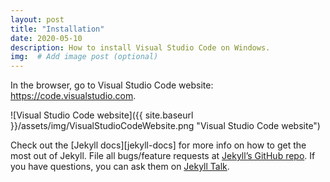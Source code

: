 ```yaml
---
layout: post
title: "Installation"
date: 2020-05-10
description: How to install Visual Studio Code on Windows.
img:  # Add image post (optional)
---
```

In the browser, go to Visual Studio Code website: <https://code.visualstudio.com>.

![Visual Studio Code website]({{ site.baseurl }}/assets/img/VisualStudioCodeWebsite.png "Visual Studio Code website")

Check out the [Jekyll docs][jekyll-docs] for more info on how to get the most out of Jekyll. File all bugs/feature requests at [Jekyll’s GitHub repo][jekyll-gh]. If you have questions, you can ask them on [Jekyll Talk][jekyll-talk].

[jekyll-gh]:   https://github.com/jekyll/jekyll
[jekyll-talk]: https://talk.jekyllrb.com/
